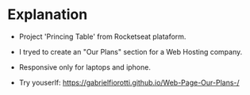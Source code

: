 # Explanation

- Project 'Princing Table' from Rocketseat plataform.

- I tryed to create an "Our Plans" section for a Web Hosting company.

- Responsive only for laptops and iphone.

- Try youserlf: https://gabrielfiorotti.github.io/Web-Page-Our-Plans-/
